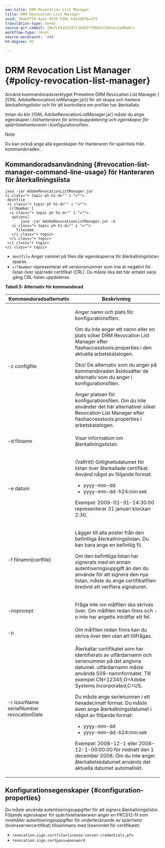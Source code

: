 ```yaml
---
seo-title: DRM Revocation List Manager
title: DRM Revocation List Manager
uuid: 30ab5f54-4aac-4535-b30c-b4e5dbfbc475
translation-type: tm+mt
source-git-commit: 19e7c941b3337c3b4d37f0b6a1350aac2ad8a0cc
workflow-type: tm+mt
source-wordcount: '446'
ht-degree: 0%

---
```



# DRM Revocation List Manager {#policy-revocation-list-manager}

Använd kommandoradsverktyget Primetime DRM Revocation List Manager ( [!DNL AdobeRevocationListManager.jar]) för att skapa och hantera återkallningslistor och för att kontrollera om profiler har återkallats.

Innan du kör [!DNL AdobeRevocationListManager.jar] måste du ange egenskaper i *listhanteraren för principuppdatering och egenskaper för spärrlistehanteraren* i konfigurationsfilen.

>[!NOTE]
>
>Du kan också ange alla egenskaper för Hanteraren för spärrlista från kommandoraden.

## Kommandoradsanvändning {#revocation-list-manager-command-line-usage} för Hanteraren för återkallningslista

```
java -jar AdobeRevocationListManager.jar 
<i class="+ topic ph hi-d="" i "="">
 destfile 
 <i class="+ topic ph hi-d="" i "="">
  crlNumber [
  <i class="+ topic ph hi-d="" i "="">
   options] 
       java -jar AdobeRevocationListManager.jar -d 
   <i class="+ topic ph hi-d="" i "="">
     filename
   </i class="+ topic>
  </i class="+ topic>
 </i class="+ topic>
</i class="+ topic>
```

* `destfile` Anger namnet på filen där egenskaperna för återkallningslistan sparas.
* `crlNumber` representerar ett versionsnummer som inte är negativt för listan över spärrade certifikat (CRL). Du måste öka det här antalet varje gång CRL-listan uppdateras.

**Tabell 5: Alternativ för kommandorad**

<table frame="all" colsep="1" rowsep="1" class="+ topic/table adobe-d/table " id="table_a3y_wqy_n4">  
 <thead class="- topic/thead "> 
  <tr rowsep="1" class="- topic/row "> 
   <th colname="1" class="- topic/entry entry"> Kommandoradsalternativ </th> 
   <th colname="2" class="- topic/entry entry"> Beskrivning </th> 
  </tr> 
 </thead>
 <tbody class="- topic/tbody "> 
  <tr rowsep="1" class="- topic/row "> 
   <td colname="1" class="- topic/entry "><span class="+ topic/ph pr-d/codeph codeph">-c configfile</span> </td> 
   <td colname="2" class="- topic/entry "><p class="- topic/p ">Anger namn och plats för konfigurationsfilen. </p><p class="- topic/p ">Om du inte anger ett namn eller en plats söker DRM Revocation List Manager efter <span class="filepath"> flashaccesstools.properties</span> i den aktuella arbetskatalogen. </p><p>Obs!  De alternativ som du anger på kommandoraden åsidosätter de alternativ som du anger i konfigurationsfilen. </p>Anger platsen för konfigurationsfilen. Om du inte använder det här alternativet söker Revocation List Manager efter <span class="filepath"> flashaccesstools.properties</span> i arbetskatalogen. </td> 
  </tr> 
  <tr rowsep="1" class="- topic/row "> 
   <td colname="1" class="- topic/entry "><span class="+ topic/ph pr-d/codeph codeph">-d filnamn</span> </td> 
   <td colname="2" class="- topic/entry "> <p class="- topic/p ">Visar information om återkallningslistan. </p> </td> 
  </tr> 
  <tr rowsep="1" class="- topic/row "> 
   <td colname="1" class="- topic/entry "><span class="+ topic/ph pr-d/codeph codeph">-e datum</span> </td> 
   <td colname="2" class="- topic/entry "> <p class="- topic/p ">(Valfritt) Giltighetsdatumet för listan över återkallade certifikat. Använd något av följande format: 
     <ul id="ul_2C89F8183C3647C593CB67576D9DED07"> 
      <li id="li_A866F6CBCB464193A119A6609C8F3B2A"><span class="+ topic/ph pr-d/codeph codeph">yyyy-mm-dd</span> </li> 
      <li id="li_B5F9F6C995E64464838DDE447848F707"><span class="+ topic/ph pr-d/codeph codeph">yyyy-mm-dd-h24:min:sek</span> </li> 
     </ul>Exempel: 2009-01-31-14:30:00 representerar 31 januari klockan 2:30. </p> </td> 
  </tr> 
  <tr rowsep="1" class="- topic/row "> 
   <td colname="1" class="- topic/entry "><span class="codeph">-f filnamn[certfile]</span> </td> 
   <td colname="2" class="- topic/entry "> <p>Lägger till alla poster från den befintliga återkallningslistan. Du kan bara ange en befintlig fil. </p> <p class="- topic/p ">Om den befintliga listan har signerats med en annan autentiseringsuppgift än den du använde för att signera den nya listan, måste du ange certifikatfilen bredvid att verifiera signaturen. </p> </td> 
  </tr> 
  <tr rowsep="1" class="- topic/row "> 
   <td colname="1" class="- topic/entry "><span class="codeph"> -noprompt</span> </td> 
   <td colname="2" class="- topic/entry "> <p class="- topic/p ">Fråga inte om målfilen ska skrivas över. Om målfilen redan finns och <span class="codeph"> -o</span> inte har angetts inträffar ett fel. </p> </td> 
  </tr> 
  <tr rowsep="1" class="- topic/row "> 
   <td colname="1" class="- topic/entry "><span class="codeph"> -o</span> </td> 
   <td colname="2" class="- topic/entry "> Om målfilen redan finns kan du skriva över den utan att tillfrågas. </td> 
  </tr> 
  <tr rowsep="0" class="- topic/row "> 
   <td colname="1" class="- topic/entry "><span class="codeph">-r issurName serialNumber revocationDate</span> </td> 
   <td colname="2" class="- topic/entry "> <p class="- topic/p ">Återkallar certifikatet som har identifierats av <span class="codeph"> utfärdarnamn</span> och <span class="codeph"> serienummer</span> på det angivna datumet. <span class="codeph"> utfärdarnamn</span> måste använda 509-namnformatet. Till exempel <span class="codeph"> CN=12345,O=Adobe Systems Incorporated,C=US</span>. </p> <p>Du måste ange serienumren i ett hexadecimalt format. Du måste även ange återkallningsdatumet i något av följande format: 
     <ul id="ul_1524FBC6818248F3A2B271243E649400"> 
      <li id="li_BC618EA2332D42A59B1B5434CAFFD2AF"><span class="+ topic/ph pr-d/codeph codeph">yyyy-mm-dd</span> </li> 
      <li id="li_97F77810D20C4CF2944EFCFF5DFAE467"><span class="+ topic/ph pr-d/codeph codeph">yyyy-mm-dd-h24:min:sek</span> </li> 
     </ul>Exempel: 2008-12-1 eller 2008-12-1-00:00:00 för midnatt den 1 december 2008. Om du inte anger återkallelsedatumet används det aktuella datumet automatiskt. </p> </td> 
  </tr> 
 </tbody> 
</table>

## Konfigurationsegenskaper {#configuration-properties}

Du måste använda autentiseringsuppgifter för att signera återkallningslistor. Följande egenskaper för spärrlistehanteraren anger en PKCS12-fil som innehåller autentiseringsuppgifter för undertecknande av spärrlistor (licensservercertifikat) tillsammans med lösenordet för certifikatet:

* `revocation.sign.certfile=license-server-credentials.pfx`
* `revocation.sign.certpass=password`